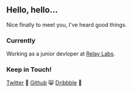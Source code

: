 ## Hello, hello...

Nice finally to meet you, I've heard good things.

### Currently

Working as a junior devloper at [Relay Labs](https://www.relaylabs.co).

### Keep in Touch!

[Twitter](https://twitter.com/katyatherholt) :hatched_chick:
[Github](https://github.com/katherholt/) :smile_cat:
[Dribbble](https://dribbble.com/katherholt) :movie_camera:


